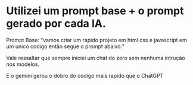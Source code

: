 # Utilizei um prompt base + o prompt gerado por cada IA.

Prompt Base: "vamos criar um rapido projeto em html css e javascript em um unico codigo então segue o prompt abaixo:"

Vale ressaltar que sempre iniciei um chat do zero sem nenhuma intrução nos modelos.

E o gemini gerou o dobro do código mais rapido que o ChatGPT